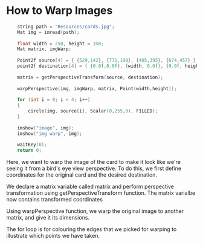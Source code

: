 # How to Warp Images

```C++
    string path = "Resources/cards.jpg";
    Mat img = imread(path);
    
    float width = 250, height = 350;
    Mat matrix, imgWarp;
    
    Point2f source[4] = { {529,142}, {771,190}, {405,395}, {674,457} };
    point2f destination[4] = { {0.0f,0.0f}, {width, 0.0f}, {0.0f, height}, {width, height} };
    
    matrix = getPerspectiveTransform(source, destination);
    
    warpPerspective(img, imgWarp, matrix, Point(width,height));
    
    for (int i = 0; i < 4; i++)
    {
        circle(img, source[i], Scalar(0,255,0), FILLED);
    }
    
    imshow("image", img);
    imshow("img warp", img);
    
    waitKey(0);
    return 0;
```

Here, we want to warp the image of the card to make it look like we're seeing it from a bird's eye view perspective. To do this, we first define coordinates for the original card and the desired destination.

We declare a matrix variable called matrix and perform perspective transformation using getPerspectiveTransform function. The matrix varialbe now contains transformed coordinates

Using warpPerspective function, we warp the original image to another matrix, and give it its dimensions.

The for loop is for colouring the edges that we picked for warping to illustrate which points we have taken.


